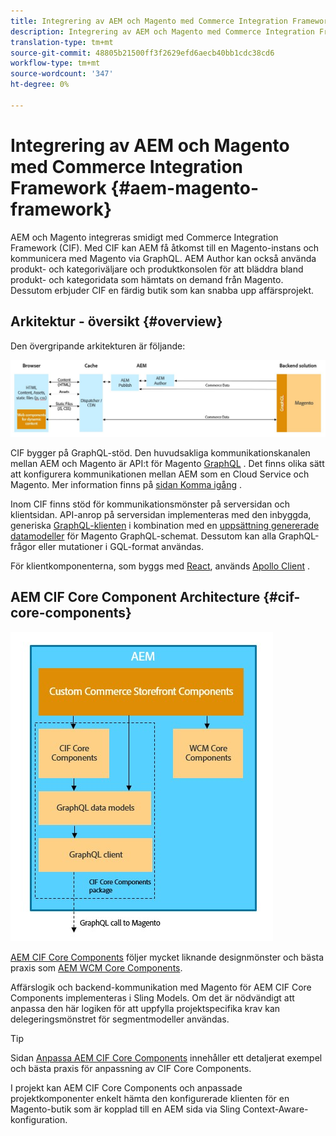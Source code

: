 ```yaml
---
title: Integrering av AEM och Magento med Commerce Integration Framework
description: Integrering av AEM och Magento med Commerce Integration Framework
translation-type: tm+mt
source-git-commit: 48805b21500ff3f2629efd6aecb40bb1cdc38cd6
workflow-type: tm+mt
source-wordcount: '347'
ht-degree: 0%

---
```



# Integrering av AEM och Magento med Commerce Integration Framework {#aem-magento-framework}

AEM och Magento integreras smidigt med Commerce Integration Framework (CIF). Med CIF kan AEM få åtkomst till en Magento-instans och kommunicera med Magento via GraphQL. AEM Author kan också använda produkt- och kategoriväljare och produktkonsolen för att bläddra bland produkt- och kategoridata som hämtats on demand från Magento. Dessutom erbjuder CIF en färdig butik som kan snabba upp affärsprojekt.

## Arkitektur - översikt {#overview}

Den övergripande arkitekturen är följande:

![CIF-arkitekturöversikt](../assets/AEM_Magento_Architecture.JPG)

CIF bygger på GraphQL-stöd. Den huvudsakliga kommunikationskanalen mellan AEM och Magento är API:t för Magento [GraphQL](https://devdocs.magento.com/guides/v2.4/graphql/) . Det finns olika sätt att konfigurera kommunikationen mellan AEM som en Cloud Service och Magento. Mer information finns på [sidan Komma igång](../getting-started.md) .

Inom CIF finns stöd för kommunikationsmönster på serversidan och klientsidan.
API-anrop på serversidan implementeras med den inbyggda, generiska [GraphQL-klienten](https://github.com/adobe/commerce-cif-graphql-client) i kombination med en [uppsättning genererade datamodeller](https://github.com/adobe/commerce-cif-magento-graphql) för Magento GraphQL-schemat. Dessutom kan alla GraphQL-frågor eller mutationer i GQL-format användas.

För klientkomponenterna, som byggs med [React](https://reactjs.org/), används [Apollo Client](https://www.apollographql.com/docs/react/) .

## AEM CIF Core Component Architecture {#cif-core-components}

![AEM CIF Core Component Architecture](../assets/cif-component-architecture.jpg)

[AEM CIF Core Components](https://github.com/adobe/aem-core-cif-components) följer mycket liknande designmönster och bästa praxis som [AEM WCM Core Components](https://github.com/adobe/aem-core-wcm-components).

Affärslogik och backend-kommunikation med Magento för AEM CIF Core Components implementeras i Sling Models. Om det är nödvändigt att anpassa den här logiken för att uppfylla projektspecifika krav kan delegeringsmönstret för segmentmodeller användas.

>[!TIP]
>
>Sidan [Anpassa AEM CIF Core Components](../customizing/customize-cif-components.md) innehåller ett detaljerat exempel och bästa praxis för anpassning av CIF Core Components.

I projekt kan AEM CIF Core Components och anpassade projektkomponenter enkelt hämta den konfigurerade klienten för en Magento-butik som är kopplad till en AEM sida via Sling Context-Aware-konfiguration.
